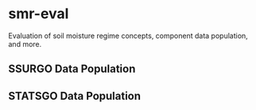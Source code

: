 # smr-eval
Evaluation of soil moisture regime concepts, component data population, and more.


## SSURGO Data Population

## STATSGO Data Population



